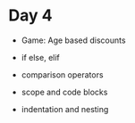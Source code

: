 # Day 4
- Game: Age based discounts

- if else, elif
- comparison operators
- scope and code blocks
- indentation and nesting